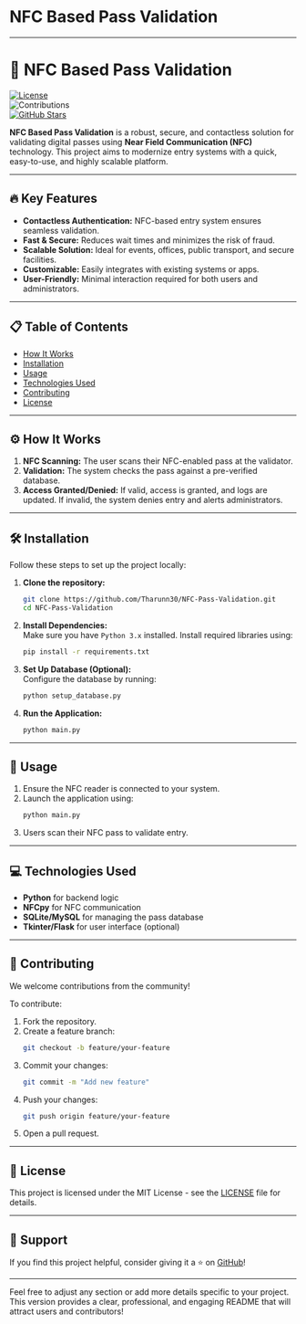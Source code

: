 # NFC Based Pass Validation
 

---

# 🎫 NFC Based Pass Validation  

[![License](https://img.shields.io/github/license/Tharunn30/NFC-Pass-Validation?style=flat-square)](LICENSE)  
![Contributions](https://img.shields.io/badge/Contributions-Welcome-brightgreen?style=flat-square)  
[![GitHub Stars](https://img.shields.io/github/stars/Tharunn30/NFC-Pass-Validation?style=social)](https://github.com/Tharunn30/NFC-Pass-Validation/stargazers)  

**NFC Based Pass Validation** is a robust, secure, and contactless solution for validating digital passes using **Near Field Communication (NFC)** technology. This project aims to modernize entry systems with a quick, easy-to-use, and highly scalable platform.

---

## 🔥 Key Features  
- **Contactless Authentication:** NFC-based entry system ensures seamless validation.
- **Fast & Secure:** Reduces wait times and minimizes the risk of fraud.
- **Scalable Solution:** Ideal for events, offices, public transport, and secure facilities.
- **Customizable:** Easily integrates with existing systems or apps.
- **User-Friendly:** Minimal interaction required for both users and administrators.

---

## 📋 Table of Contents  
- [How It Works](#-how-it-works)  
- [Installation](#-installation)  
- [Usage](#-usage)  
- [Technologies Used](#-technologies-used)  
- [Contributing](#-contributing)  
- [License](#-license)  

---

## ⚙️ How It Works  
1. **NFC Scanning:** The user scans their NFC-enabled pass at the validator.  
2. **Validation:** The system checks the pass against a pre-verified database.  
3. **Access Granted/Denied:** If valid, access is granted, and logs are updated. If invalid, the system denies entry and alerts administrators.  

---

## 🛠️ Installation  

Follow these steps to set up the project locally:  

1. **Clone the repository:**  
   ```bash
   git clone https://github.com/Tharunn30/NFC-Pass-Validation.git
   cd NFC-Pass-Validation
   ```

2. **Install Dependencies:**  
   Make sure you have `Python 3.x` installed. Install required libraries using:  
   ```bash
   pip install -r requirements.txt
   ```

3. **Set Up Database (Optional):**  
   Configure the database by running:  
   ```bash
   python setup_database.py
   ```

4. **Run the Application:**  
   ```bash
   python main.py
   ```

---

## 🚀 Usage  

1. Ensure the NFC reader is connected to your system.  
2. Launch the application using:  
   ```bash
   python main.py
   ```
3. Users scan their NFC pass to validate entry.  

---

## 💻 Technologies Used  
- **Python** for backend logic  
- **NFCpy** for NFC communication  
- **SQLite/MySQL** for managing the pass database  
- **Tkinter/Flask** for user interface (optional)  

---

## 🤝 Contributing  

We welcome contributions from the community!  

To contribute:  
1. Fork the repository.  
2. Create a feature branch:  
   ```bash
   git checkout -b feature/your-feature
   ```
3. Commit your changes:  
   ```bash
   git commit -m "Add new feature"
   ```
4. Push your changes:  
   ```bash
   git push origin feature/your-feature
   ```
5. Open a pull request.  

---

## 📄 License  
This project is licensed under the MIT License - see the [LICENSE](LICENSE) file for details.

---

## 🌟 Support  
If you find this project helpful, consider giving it a ⭐ on [GitHub](https://github.com/Tharunn30/NFC-Pass-Validation)!  

---

Feel free to adjust any section or add more details specific to your project. This version provides a clear, professional, and engaging README that will attract users and contributors!
